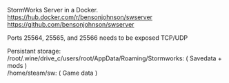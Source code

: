 StormWorks Server in a Docker.
https://hub.docker.com/r/bensonjohnson/swserver \
https://github.com/bensonjohnson/swserver

Ports 25564, 25565, and 25566 needs to be exposed TCP/UDP

Persistant storage: \
/root/.wine/drive_c/users/root/AppData/Roaming/Stormworks: ( Savedata + mods ) \
/home/steam/sw: ( Game data )

